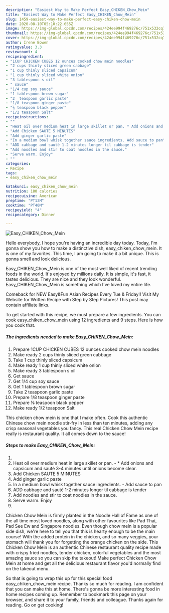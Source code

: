 ```yaml
---
description: "Easiest Way to Make Perfect Easy_CHIKEN_Chow_Mein"
title: "Easiest Way to Make Perfect Easy_CHIKEN_Chow_Mein"
slug: 1459-easiest-way-to-make-perfect-easy-chiken-chow-mein
date: 2020-08-10T05:10:22.655Z
image: https://img-global.cpcdn.com/recipes/424ee994f469276c/751x532cq70/easy_chiken_chow_mein-recipe-main-photo.jpg
thumbnail: https://img-global.cpcdn.com/recipes/424ee994f469276c/751x532cq70/easy_chiken_chow_mein-recipe-main-photo.jpg
cover: https://img-global.cpcdn.com/recipes/424ee994f469276c/751x532cq70/easy_chiken_chow_mein-recipe-main-photo.jpg
author: Irene Bowen
ratingvalue: 3.3
reviewcount: 4
recipeingredient:
- "1CUP CHICKEN CUBES 12 ounces cooked chow mein noodles"
- "2 cups thinly sliced green cabbage"
- "1 cup thinly sliced capsicum"
- "1 cup thinly sliced white onion"
- "3 tablespoon s oil"
- " sauce"
- "1/4 cup soy sauce"
- "1 tablespoon brown sugar"
- "2  teaspoon garlic paste"
- "1/8 teaspoon ginger paste"
- "⅛ teaspoon black pepper"
- "1/2 teaspoon Salt"
recipeinstructions:
- ""
- "Heat oil over medium heat in large skillet or pan. * Add onions and capsicum and sauté 3-4 minutes until onions become clear."
- "Add Chicken SAUTE 5 MINUTES"
- "Add ginger garlic paste"
- "In a medium bowl whisk together sauce ingredients. Add sauce to pan"
- "ADD cabbage and sauté 1-2 minutes longer til cabbage is tender"
- "Add noodles and stir to coat noodles in the sauce."
- "Serve warm. Enjoy"
- ""
categories:
- Recipe
tags:
- easy_chiken_chow_mein

katakunci: easy_chiken_chow_mein 
nutrition: 180 calories
recipecuisine: American
preptime: "PT13M"
cooktime: "PT40M"
recipeyield: "4"
recipecategory: Dinner

---
```



![Easy_CHIKEN_Chow_Mein](https://img-global.cpcdn.com/recipes/424ee994f469276c/751x532cq70/easy_chiken_chow_mein-recipe-main-photo.jpg)

Hello everybody, I hope you're having an incredible day today. Today, I'm gonna show you how to make a distinctive dish, easy_chiken_chow_mein. It is one of my favorites. This time, I am going to make it a bit unique. This is gonna smell and look delicious.

Easy_CHIKEN_Chow_Mein is one of the most well liked of recent trending foods in the world. It's enjoyed by millions daily. It is simple, it's fast, it tastes delicious. They are nice and they look wonderful. Easy_CHIKEN_Chow_Mein is something which I've loved my entire life.

Comeback for NEW Easy&amp;Fun Asian Recipes Every Tue &amp; Friday!! Visit My Website for Written Recipe with Step by Step Pictures! This post may contain affiliate links.


To get started with this recipe, we must prepare a few ingredients. You can cook easy_chiken_chow_mein using 12 ingredients and 9 steps. Here is how you cook that.

<!--inarticleads1-->

##### The ingredients needed to make Easy_CHIKEN_Chow_Mein:

1. Prepare 1CUP CHICKEN CUBES 12 ounces cooked chow mein noodles
1. Make ready 2 cups thinly sliced green cabbage
1. Take 1 cup thinly sliced capsicum
1. Make ready 1 cup thinly sliced white onion
1. Make ready 3 tablespoon s oil
1. Get  sauce
1. Get 1/4 cup soy sauce
1. Get 1 tablespoon brown sugar
1. Take 2  teaspoon garlic paste
1. Prepare 1/8 teaspoon ginger paste
1. Prepare ⅛ teaspoon black pepper
1. Make ready 1/2 teaspoon Salt


This chicken chow mein is one that I make often. Cook this authentic Chinese chow mein noodle stir-fry in less than ten minutes, adding any crisp seasonal vegetables you fancy. This real Chicken Chow Mein recipe really is restaurant quality. It all comes down to the sauce! 

<!--inarticleads2-->

##### Steps to make Easy_CHIKEN_Chow_Mein:

1. 
1. Heat oil over medium heat in large skillet or pan. - * Add onions and capsicum and sauté 3-4 minutes until onions become clear.
1. Add Chicken SAUTE 5 MINUTES
1. Add ginger garlic paste
1. In a medium bowl whisk together sauce ingredients. - Add sauce to pan
1. ADD cabbage and sauté 1-2 minutes longer til cabbage is tender
1. Add noodles and stir to coat noodles in the sauce.
1. Serve warm. Enjoy
1. 


Chicken Chow Mein is firmly planted in the Noodle Hall of Fame as one of the all time most loved noodles, along with other favourites like Pad Thai, Pad See Ew and Singapore noodles. Even though chow mein is a popular side dish, we&#39;re here to tell you that this is hearty enough to be the main course! With the added protein in the chicken, and so many veggies, your stomach will thank you for forgetting the orange chicken on the side. This Chicken Chow Mein is an authentic Chinese restaurant quality recipe made with crispy fried noodles, tender chicken, colorful vegetables and the most amazing sauce so you can skip the takeout! Make perfect Chicken Chow Mein at home and get all the delicious restaurant flavor you&#39;d normally find on the takeout menu. 

So that is going to wrap this up for this special food easy_chiken_chow_mein recipe. Thanks so much for reading. I am confident that you can make this at home. There's gonna be more interesting food in home recipes coming up. Remember to bookmark this page on your browser, and share it to your family, friends and colleague. Thanks again for reading. Go on get cooking!
